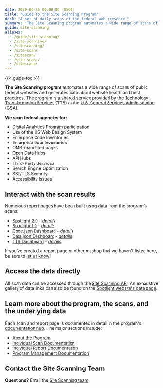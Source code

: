 ```yaml
---
date: 2020-06-25 09:00:00 -0500
title: "Guide to the Site Scanning Program"
deck: "A set of daily scans of the federal web presence."
summary: 'The Site Scanning program automates a wide range of scans of public federal websites and generates data about website health and best practices.'
guide: site-scanning
aliases:
  - /guide/site-scanning/
  - /site-scanning/
  - /sitescanning/
  - /site-scan/
  - /sitescan/
  - /site-scans/
  - /sitescans/
---
```


{{< guide-toc >}}

**The Site Scanning program** automates a wide range of scans of public federal websites and generates data about website health and best practices. The program is a shared service provided by the [Technology Transformation Services](http://www.gsa.gov/tts) (TTS) at the [U.S. General Services Administration](https://www.gsa.gov) (GSA).

**We scan federal agencies for:**

- Digital Analytics Program participation
- Use of the US Web Design System
- Enterprise Code Inventories
- Enterprise Data Inventories
- OMB-mandated pages
- Open Data Hubs
- API Hubs
- Third-Party Services
- Search Engine Optimization
- SSL/TLS Security
- Accessibility Issues


## Interact with the scan results

Numerous report pages have been built using data from the program's scans:

- [Spotlight 2.0](https://federalist-05e4f538-b6c2-49a0-a38c-262ad093ad6d.app.cloud.gov/site/18f/spotlight-ui/) - _[details](https://github.com/18F/site-scanning-documentation/tree/master/presentation-layers#active)_
- [Spotlight 1.0](https://site-scanning.app.cloud.gov/) - _[details](https://github.com/18F/site-scanning-documentation/tree/master/presentation-layers#active)_
- [Code.json Dashboard](https://cg-bbe64741-a601-484f-bc3b-e8eef3c28590.app.cloud.gov/site/18f/site-scanning-dashboard/codegov/) - _[details](https://github.com/18F/site-scanning-documentation/blob/master/presentation-layers/live/codedotjson-dashboard.md)_
- [Data.json Dashboard](https://cg-bbe64741-a601-484f-bc3b-e8eef3c28590.app.cloud.gov/site/18f/site-scanning-dashboard/datagov/) - _[details](https://github.com/18F/site-scanning-documentation/blob/master/presentation-layers/live/datadotjson-dashboard.md)_
- [TTS Dashboard](https://cg-bbe64741-a601-484f-bc3b-e8eef3c28590.app.cloud.gov/site/18f/site-scanning-dashboard/) - _[details](https://github.com/18F/site-scanning-documentation/blob/master/presentation-layers/live/tts-dashboard.md)_

If you've created a report page or other mashup that we haven't listed here, be sure to [let us know](mailto:site-scanning@gsa.gov)!  

## Access the data directly

All scan data can be accessed through the [Site Scanning API](https://open.gsa.gov/api/spotlight-api/).  An exhaustive gallery of data links can also be found on the [Spotlight website's data page](https://federalist-05e4f538-b6c2-49a0-a38c-262ad093ad6d.app.cloud.gov/site/18f/spotlight-ui/data).  


## Learn more about the program, the scans, and the underlying data

Each scan and report page is documented in detail in the program's [documentation hub](https://github.com/18F/site-scanning-documentation).  The major sections include: 

- [About the Program](https://github.com/18F/site-scanning-documentation#about)
- [Individual Scan Documentation](https://github.com/18F/site-scanning-documentation/tree/master/scans)
- [Individual Report Documentation](https://github.com/18F/site-scanning-documentation/tree/master/presentation-layers)
- [Program Management Documentation](https://github.com/18F/site-scanning-documentation/tree/master/project-management)

## Contact the Site Scanning Team

**Questions?** Email the [Site Scanning team](mailto:site-scanning@gsa.gov).

